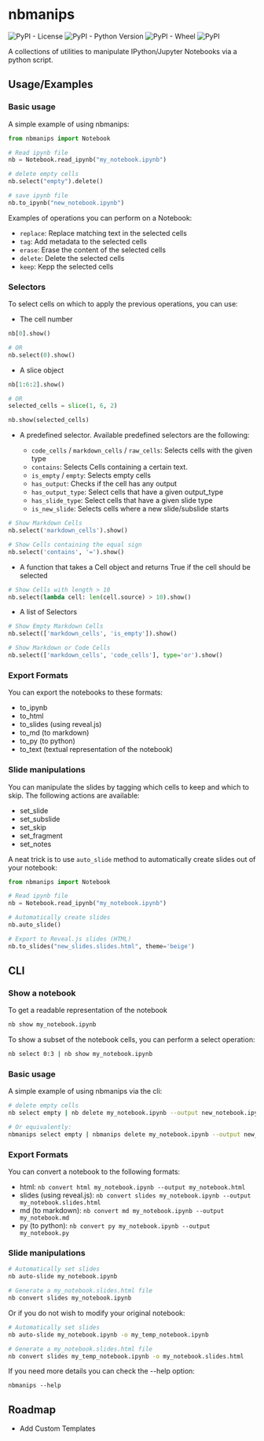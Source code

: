 # nbmanips
![PyPI - License](https://img.shields.io/pypi/l/nbmanips)
![PyPI - Python Version](https://img.shields.io/pypi/pyversions/nbmanips)
![PyPI - Wheel](https://img.shields.io/pypi/wheel/nbmanips)
![PyPI](https://img.shields.io/pypi/v/nbmanips)

A collections of utilities to manipulate IPython/Jupyter Notebooks via a python script.

## Usage/Examples
### Basic usage
A simple example of using nbmanips:

```python
from nbmanips import Notebook

# Read ipynb file
nb = Notebook.read_ipynb("my_notebook.ipynb")

# delete empty cells
nb.select("empty").delete()

# save ipynb file
nb.to_ipynb("new_notebook.ipynb")
```

Examples of operations you can perform on a Notebook:

- `replace`: Replace matching text in the selected cells
- `tag`: Add metadata to the selected cells
- `erase`: Erase the content of the selected cells
- `delete`: Delete the selected cells
- `keep`: Kepp the selected cells

### Selectors
To select cells on which to apply the previous operations, you can use:

- The cell number

```python
nb[0].show()

# OR
nb.select(0).show()
```
- A slice object

```python
nb[1:6:2].show()

# OR 
selected_cells = slice(1, 6, 2)

nb.show(selected_cells)
```
- A predefined selector. Available predefined selectors are the following:

    - `code_cells` / `markdown_cells` / `raw_cells`: Selects cells with the given type
    - `contains`: Selects Cells containing a certain text.
    - `is_empty` / `empty`: Selects empty cells
    - `has_output`: Checks if the cell has any output
    - `has_output_type`: Select cells that have a given output_type
    - `has_slide_type`: Select cells that have a given slide type
    - `is_new_slide`: Selects cells where a new slide/subslide starts

```python
# Show Markdown Cells
nb.select('markdown_cells').show()

# Show Cells containing the equal sign
nb.select('contains', '=').show()
```



- A function that takes a Cell object and returns True if the cell should be selected
```python
# Show Cells with length > 10
nb.select(lambda cell: len(cell.source) > 10).show()
```
- A list of Selectors
```python
# Show Empty Markdown Cells
nb.select(['markdown_cells', 'is_empty']).show()

# Show Markdown or Code Cells
nb.select(['markdown_cells', 'code_cells'], type='or').show()
```
 
### Export Formats
You can export the notebooks to these formats:

- to_ipynb
- to_html
- to_slides (using reveal.js)
- to_md (to markdown)
- to_py (to python)
- to_text (textual representation of the notebook)

### Slide manipulations
You can manipulate the slides by tagging which cells to keep and which to skip. 
The following actions are available:

- set_slide 
- set_subslide
- set_skip
- set_fragment
- set_notes

A neat trick is to use `auto_slide` method to automatically create slides out of your notebook:
```python
from nbmanips import Notebook

# Read ipynb file
nb = Notebook.read_ipynb("my_notebook.ipynb")

# Automatically create slides
nb.auto_slide()

# Export to Reveal.js slides (HTML)
nb.to_slides("new_slides.slides.html", theme='beige')
```

## CLI
### Show a notebook
To get a readable representation of the notebook 
```bash
nb show my_notebook.ipynb
```

To show a subset of the notebook cells, you can perform a select operation:
```bash
nb select 0:3 | nb show my_notebook.ipynb
```
### Basic usage
A simple example of using nbmanips via the cli:

```bash
# delete empty cells
nb select empty | nb delete my_notebook.ipynb --output new_notebook.ipynb

# Or equivalently:
nbmanips select empty | nbmanips delete my_notebook.ipynb --output new_notebook.ipynb
```

### Export Formats
You can convert a notebook to the following formats:

- html: `nb convert html my_notebook.ipynb --output my_notebook.html`
- slides (using reveal.js): `nb convert slides my_notebook.ipynb --output my_notebook.slides.html`
- md (to markdown): `nb convert md my_notebook.ipynb --output my_notebook.md`
- py (to python): `nb convert py my_notebook.ipynb --output my_notebook.py`

### Slide manipulations
```bash
# Automatically set slides
nb auto-slide my_notebook.ipynb

# Generate a my_notebook.slides.html file
nb convert slides my_notebook.ipynb
```

Or if you do not wish to modify your original notebook:
```bash
# Automatically set slides
nb auto-slide my_notebook.ipynb -o my_temp_notebook.ipynb

# Generate a my_notebook.slides.html file
nb convert slides my_temp_notebook.ipynb -o my_notebook.slides.html
```

If you need more details you can check the --help option:
```
nbmanips --help
```
## Roadmap

- Add Custom Templates

